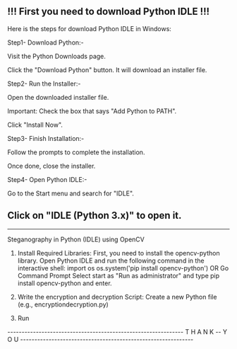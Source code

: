 !!! First you need to download Python IDLE !!!
-------------------------------------------------------------------------------------------------------------
Here is the steps for download Python IDLE in Windows:

Step1- Download Python:-

Visit the Python Downloads page.

Click the "Download Python" button. It will download an installer file.

Step2- Run the Installer:-     

Open the downloaded installer file.

Important: Check the box that says "Add Python to PATH".

Click "Install Now".

Step3- Finish Installation:-

Follow the prompts to complete the installation.

Once done, close the installer.

Step4- Open Python IDLE:-

Go to the Start menu and search for "IDLE".

Click on "IDLE (Python 3.x)" to open it.
----------------------------------------------------------------------------------------------------------------------------------------------
----------------------------------------------------------------------------------------------------------------------------------------------

Steganography in Python (IDLE) using OpenCV 

1. Install Required Libraries: First, you need to install the opencv-python library. Open Python IDLE and run the following command in the interactive shell: import os
os.system('pip install opencv-python') OR Go Command Prompt Select start as "Run as administrator" and type pip install opencv-python and enter.

2.  Write the encryption and decryption Script: Create a new Python file (e.g., encryptiondecryption.py)
   
3. Run

-------------------------------------------------------------- T H A N K -- Y O U -------------------------------------------------------------
